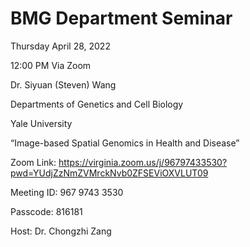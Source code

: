 # BMG Department Seminar

Thursday April 28, 2022

12:00 PM Via Zoom

Dr. Siyuan (Steven) Wang

Departments of Genetics and Cell Biology

Yale University

“Image-based Spatial Genomics in Health and Disease”

Zoom Link:
https://virginia.zoom.us/j/96797433530?pwd=YUdjZzNmZVMrckNvb0ZFSEViOXVLUT09

Meeting ID: 967 9743 3530

Passcode:  816181

Host: Dr. Chongzhi Zang
